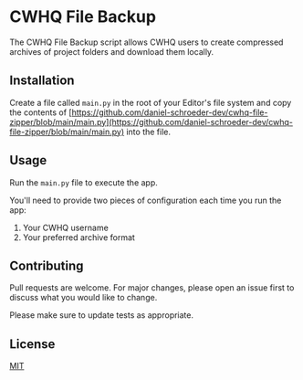 # CWHQ File Backup

The CWHQ File Backup script allows CWHQ users to create compressed archives of project folders and download them locally.

## Installation

Create a file called `main.py` in the root of your Editor's file system and copy the contents of [https://github.com/daniel-schroeder-dev/cwhq-file-zipper/blob/main/main.py](https://github.com/daniel-schroeder-dev/cwhq-file-zipper/blob/main/main.py) into the file.

## Usage

Run the `main.py` file to execute the app. 

You'll need to provide two pieces of configuration each time you run the app:
1. Your CWHQ username
2. Your preferred archive format




## Contributing
Pull requests are welcome. For major changes, please open an issue first to discuss what you would like to change.

Please make sure to update tests as appropriate.

## License
[MIT](https://choosealicense.com/licenses/mit/)
